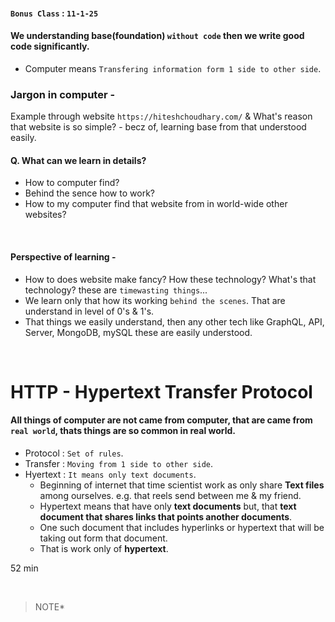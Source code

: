 
#### `Bonus Class` : `11-1-25`


#### We understanding base(foundation) `without code` then we write good code significantly.
- Computer means `Transfering information form 1 side to other side`.

### Jargon in computer -
Example through website `https://hiteshchoudhary.com/` & What's reason that website is so simple? - becz of, learning base from that understood easily.
<br>

#### Q. What can we learn in details?
  - How to computer find?
  - Behind the sence how to work?
  - How to my computer find that website from in world-wide other websites?
<br>

#### Perspective of learning -
- How to does website make fancy? How these technology?  What's that technology? these are `timewasting things`...
- We learn only that how its working `behind the scenes`. That are understand in level of 0's & 1's.
- That things we easily understand, then any other tech like GraphQL, API, Server, MongoDB, mySQL these are easily understood.
<br>

# HTTP - Hypertext Transfer Protocol

#### All things of computer are not came from computer, that are came from `real world`, thats things are so common in real world.

  - Protocol : `Set of rules`.
  - Transfer : `Moving from 1 side to other side`.
  - Hyertext : `It means only text documents`.
    - Beginning of internet that time scientist work as only share <b>Text files</b> among ourselves. e.g. that reels send between me & my friend.
    - Hypertext means that have only <b>text documents</b> but, that <b>text document that shares links that points another documents</b>.
    - One such document that includes hyperlinks or hypertext that will be taking out form that document.
    - That is work only of <b>hypertext</b>.

52 min

<br>

> NOTE* 
